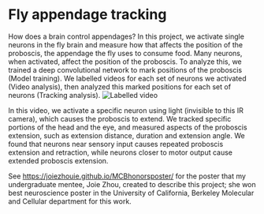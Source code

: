 # Fly appendage tracking
How does a brain control appendages? In this project, we activate single neurons in the 
fly brain and measure how that affects the position of the proboscis, the appendage the 
fly uses to consume food. Many neurons, when activated, affect the position of the proboscis.
To analyze this, we trained a deep convolutional network to mark positions of the proboscis (Model training).
We labelled videos for each set of neurons we activated (Video analysis),
then analyzed this marked positions for each set of neurons (Tracking analysis).
![Labelled video](https://github.com/philshiu/fly-appendage-tracking/blob/main/Readme%20Videos/87_labelled.gif?raw=true)

In this video, we activate a specific neuron using light (invisible to this IR camera), which causes the proboscis to extend. We tracked specific portions of the head and the eye, and measured aspects of the proboscis extension, such as extension distance, duration and extension angle.
We found that neurons near sensory input causes repeated proboscis extension and retraction,
while neurons closer to motor output cause extended proboscis extension. 

See https://joiezhouie.github.io/MCBhonorsposter/ for the poster that my undergraduate mentee, Joie Zhou, created to describe this project; she won best neuroscience poster in the University of California, Berkeley Molecular and Cellular department for this work.
